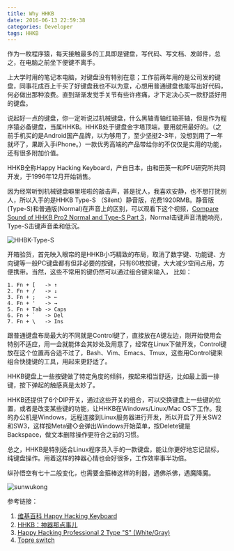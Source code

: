 ```yaml
---
title: Why HHKB
date: 2016-06-13 22:59:38
categories: Developer
tags: HHKB
---
```


作为一枚程序猿，每天接触最多的工具即是键盘，写代码、写文档、发邮件，总之，在电脑之前坐下便键不离手。

上大学时用的笔记本电脑，对键盘没有特别在意；工作前两年用的是公司发的键盘，同事花成百上千买了好键盘我也不以为意，心想用普通键盘也能写出好代码，何必做出那种浪费。直到渐渐发觉手关节有些许疼痛，才下定决心买一款舒适好用的键盘。

<!-- more -->

说起好一点的键盘，你一定听说过机械键盘，什么黑轴青轴红轴茶轴，但是作为程序猿必备键盘，当属HHKB。HHKB处于键盘金字塔顶端，要用就用最好的。（之前手机买的是Android国产品牌，以为够用了，至少坚挺2-3年，没想到用了一年就坏了，果断入手iPhone。）一款优秀高端的产品带给你的不仅仅是实用的功能，还有很多附加价值。

HHKB全称Happy Hacking Keyboard，产自日本，由和田英一和PFU研究所共同开发，于1996年12月开始销售。

因为经常听到机械键盘噼里啪啦的敲击声，甚是扰人，我喜欢安静，也不想打扰别人，所以入手的是HHKB Type-S （Silent）静音版，花费1920RMB。静音版(Type-S)和普通版(Normal)在声音上的区别，可以观看下这个视频，[Compare Sound of HHKB Pro2 Normal and Type-S Part 3](https://www.youtube.com/watch?v=TBDXtLh_7Y0)，Normal击键声音清脆响亮，Type-S击键声音柔和低沉。

![HHBK-Type-S](http://7xtc3e.com1.z0.glb.clouddn.com/why-hhkb/hhkb-type-s.jpg)

开箱验货，首先映入眼帘的是HHKB小巧精致的布局，取消了数字键、功能键、方向键等一般PC键盘都有但非必要的按键，只有60枚按键，大大减少空间占用，方便携带。当然，这些不常用的键仍然可以通过组合键来输入， 比如：

```
1. Fn + [   -> ↑
2. Fn + /   -> ↓
3. Fn + ;   -> ←
4. Fn + '   -> →
5. Fn + Tab -> Caps
6. Fn + `   -> Del
7. Fn + \   -> Ins
```

跟普通键盘布局最大的不同就是Control键了，直接放在A键左边，刚开始使用会特别不适应，用一会就能体会其妙处及用意了，经常在Linux下做开发，Control键放在这个位置再合适不过了，Bash、Vim、Emacs、Tmux，这些用Control键来组合快捷键的工具，用起来更舒适了。

HHKB键盘上一些按键做了特定角度的倾斜，按起来相当舒适，比如最上面一排键，按下弹起的触感真是太妙了。

HHKB还提供了6个DIP开关，通过这些开关的组合，可以交换键盘上一些键的位置，或者是改变某些键的功能，让HHKB在Windows/Linux/Mac OS下工作。我的办公机是Windows，远程连接到Linux服务器进行开发，所以开启了开关SW2和SW3，这样按Meta键◇会弹出Windows开始菜单，按Delete键是Backspace，做文本删除操作更符合之前的习惯。

总之，HHKB是特别适合Linux程序员入手的一款键盘，能让你更好地忘记鼠标，纯键盘操作。用着这样的神器心情也会好很多，工作效率事半功倍。

纵孙悟空有七十二般变化，也需要金箍棒这样的利器，遇佛杀佛，遇魔降魔。

![sunwukong](http://7xtc3e.com1.z0.glb.clouddn.com/why-hhkb/wukong.jpg)

参考链接：

1. [维基百科 Happy Hacking Keyboard](https://zh.wikipedia.org/wiki/Happy_Hacking_Keyboard)
2. [HHKB：神器那点事儿](http://blog.daocloud.io/hhkb/)
3. [Happy Hacking Professional 2 Type "S" (White/Gray)](https://elitekeyboards.com/products.php?sub=pfu_keyboards,hhkbpro2&pid=pdkb400ws#)
4. [Topre switch](https://deskthority.net/wiki/Topre_switch)
